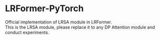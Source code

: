 # LRFormer-PyTorch
Official implementation of LRSA module in LRFormer.     
This is the LRSA module, please replace it to any DP Attention module and conduct experiments.    
